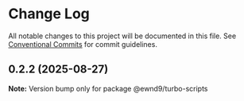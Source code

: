 # Change Log

All notable changes to this project will be documented in this file.
See [Conventional Commits](https://conventionalcommits.org) for commit guidelines.

## 0.2.2 (2025-08-27)

**Note:** Version bump only for package @ewnd9/turbo-scripts
